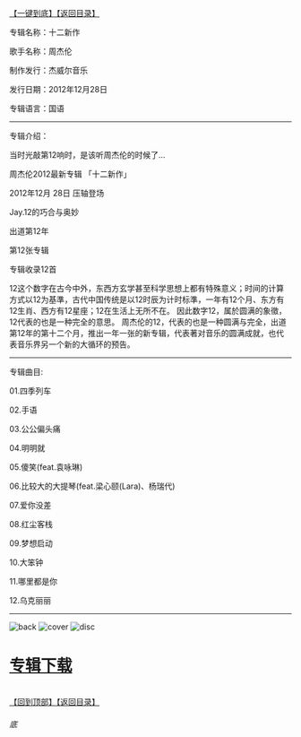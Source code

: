 [【一键到底】](#底)[【返回目录】](/README.md)

专辑名称：十二新作

歌手名称：周杰伦

制作发行：杰威尔音乐

发行日期：2012年12月28日

专辑语言：国语

------------
专辑介绍：

当时光敲第12响时，是该听周杰伦的时候了…

周杰伦2012最新专辑 「十二新作」

2012年12月 28日 压轴登场

Jay.12的巧合与奥妙

出道第12年

第12张专辑

专辑收录12首

12这个数字在古今中外，东西方玄学甚至科学思想上都有特殊意义；时间的计算方式以12为基準，古代中国传统是以12时辰为计时标準，一年有12个月、东方有12生肖、西方有12星座；12在生活上无所不在。
因此数字12，属於圆满的象徵，12代表的也是一种完全的意思。
周杰伦的12，代表的也是一种圆满与完全，出道第12年的第十二个月，推出一年一张的新专辑，代表著对音乐的圆满成就，也代表音乐界另一个新的大循环的预告。

------------
专辑曲目: 

01.四季列车

02.手语

03.公公偏头痛

04.明明就

05.傻笑(feat.袁咏琳)

06.比较大的大提琴(feat.梁心颐(Lara)、杨瑞代)

07.爱你没差

08.红尘客栈

09.梦想启动

10.大笨钟

11.哪里都是你

12.乌克丽丽

------------
![back](https://image.acg.lol/file/2025/10/03/back2d65cf599580a43b.jpg)
![cover](https://image.acg.lol/file/2025/10/03/cover22eaf52a0366f568.jpg)
![disc](https://image.acg.lol/file/2025/10/03/disc0530a633cc85e5ad.jpg)

# [专辑下载](https://url53.ctfile.com/f/25713053-8445016121-d682a7?p=1024)
<br>[【回到顶部】](#readme)[【返回目录】](/README.md)
###### 底
